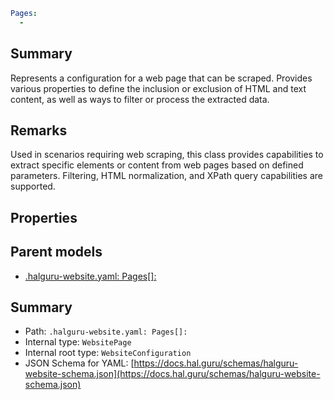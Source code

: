 <!--
title: Pages[]
version: 1.38.8-beta.19
generated: true
date: 2025-04-15
node: This file is generated by the command-line program: `halguru manual -c -m`
-->


```yaml
Pages:
  -
```

## Summary

Represents a configuration for a web page that can be scraped. Provides various properties to define the inclusion or exclusion of HTML and text content, as well as ways to filter or process the extracted data.

## Remarks

Used in scenarios requiring web scraping, this class provides capabilities to extract specific elements or content from web pages based on defined parameters. Filtering, HTML normalization, and XPath query capabilities are supported.

## Properties


## Parent models

* [.halguru-website.yaml: Pages[]:]((website)-pages-list.md)
## Summary

* Path: `.halguru-website.yaml: Pages[]:`
* Internal type: `WebsitePage`
* Internal root type: `WebsiteConfiguration`
* JSON Schema for YAML: [https://docs.hal.guru/schemas/halguru-website-schema.json](https://docs.hal.guru/schemas/halguru-website-schema.json)
